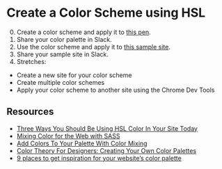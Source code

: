 # Create a Color Scheme using HSL

0. Create a color scheme and apply it to [this pen](http://codepen.io/dannyfritz/pen/BKbrLK?editors=1100).
0. Share your color palette in Slack.
0. Use the color scheme and apply it to [this sample site](http://jsbin.com/kivaco/edit?html,css,output).
0. Share your sample site in Slack.
0. Stretches:
  * Create a new site for your color scheme
  * Create multiple color schemes
  * Apply your color scheme to another site using the Chrome Dev Tools


## Resources

* [Three Ways You Should Be Using HSL Color In Your Site Today](http://thenewcode.com/576/Three-Ways-You-Should-Be-Using-HSL-Color-In-Your-Site-Today)
* [Mixing Color for the Web with SASS](http://alistapart.com/article/mixing-color-for-the-web-with-sass)
* [Add Colors To Your Palette With Color Mixing](https://www.viget.com/articles/add-colors-to-your-palette-with-color-mixing#When:12:35)
* [Color Theory For Designers: Creating Your Own Color Palettes](https://www.smashingmagazine.com/2010/02/color-theory-for-designer-part-3-creating-your-own-color-palettes/)
* [9 places to get inspiration for your website’s color palette](http://thenextweb.com/dd/2011/12/30/9-places-to-get-inspiration-for-your-websites-color/)
